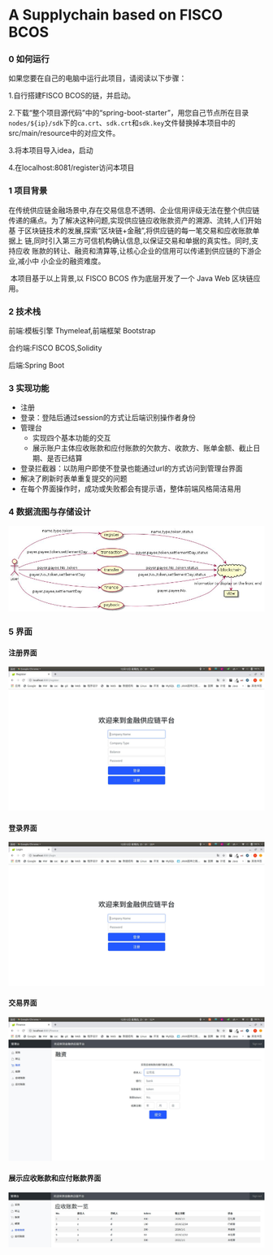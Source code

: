 # A Supplychain based on FISCO BCOS

### 0 如何运行

如果您要在自己的电脑中运行此项目，请阅读以下步骤：

1.自行搭建FISCO BCOS的链，并启动。

2.下载“整个项目源代码”中的“spring-boot-starter”，用您自己节点所在目录`nodes/${ip}/sdk`下的`ca.crt`、`sdk.crt`和`sdk.key`文件替换掉本项目中的src/main/resource中的对应文件。

3.将本项目导入idea，启动

4.在localhost:8081/register访问本项目

### 1 项目背景

​	在传统供应链金融场景中,存在交易信息不透明、企业信用评级无法在整个供应链
传递的痛点。为了解决这种问题,实现供应链应收账款资产的溯源、流转,人们开始基
于区块链技术的发展,探索“区块链+金融”,将供应链的每一笔交易和应收账款单据上
链,同时引入第三方可信机构确认信息,以保证交易和单据的真实性。同时,支持应收
账款的转让、融资和清算等,让核心企业的信用可以传递到供应链的下游企业,减小中
小企业的融资难度。

​	本项目基于以上背景,以 FISCO BCOS 作为底层开发了一个 Java Web 区块链应
用。

### 2 技术栈

前端:模板引擎 Thymeleaf,前端框架 Bootstrap

合约端:FISCO BCOS,Solidity

后端:Spring Boot

### 3 实现功能

- 注册
- 登录：登陆后通过session的方式让后端识别操作者身份
- 管理台
  - 实现四个基本功能的交互
  - 展示账户主体应收账款和应付账款的欠款方、收款方、账单金额、截止日期、是否已结算
- 登录拦截器：以防用户即使不登录也能通过url的方式访问到管理台界面
- 解决了刷新时表单重复提交的问题
- 在每个界面操作时，成功或失败都会有提示语，整体前端风格简洁易用

### 4 数据流图与存储设计

![image-20210303125328290](img/image-20210303125328290.png)

### 5 界面

#### 注册界面

![image-20210303130037812](img/image-20210303130037812.png)

#### 登录界面

![image-20210303130114047](img/image-20210303130114047.png)

#### 交易界面

![image-20210303130142331](img/image-20210303130142331.png)

#### 展示应收账款和应付账款界面

![image-20210303130219380](img/image-20210303130219380.png)

